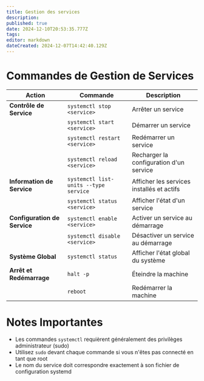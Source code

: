 ```yaml
---
title: Gestion des services
description: 
published: true
date: 2024-12-10T20:53:35.777Z
tags: 
editor: markdown
dateCreated: 2024-12-07T14:42:40.129Z
---
```


# Commandes de Gestion de Services

| Action | Commande | Description |
|--------|----------|-------------|
| **Contrôle de Service** | `systemctl stop <service>` | Arrêter un service |
| | `systemctl start <service>` | Démarrer un service |
| | `systemctl restart <service>` | Redémarrer un service |
| | `systemctl reload <service>` | Recharger la configuration d'un service |
| **Information de Service** | `systemctl list-units --type service` | Afficher les services installés et actifs |
| | `systemctl status <service>` | Afficher l'état d'un service |
| **Configuration de Service** | `systemctl enable <service>` | Activer un service au démarrage |
| | `systemctl disable <service>` | Désactiver un service au démarrage |
| **Système Global** | `systemctl status` | Afficher l'état global du système |
| **Arrêt et Redémarrage** | `halt -p` | Éteindre la machine |
| | `reboot` | Redémarrer la machine |

# Notes Importantes

- Les commandes `systemctl` requièrent généralement des privilèges administrateur (sudo)
- Utilisez `sudo` devant chaque commande si vous n'êtes pas connecté en tant que root
- Le nom du service doit correspondre exactement à son fichier de configuration systemd